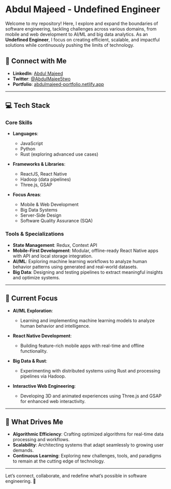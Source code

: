 # Abdul Majeed - Undefined Engineer  

Welcome to my repository! Here, I explore and expand the boundaries of software engineering, tackling challenges across various domains, from mobile and web development to AI/ML and big data analytics. As an **Undefined Engineer**, I focus on creating efficient, scalable, and impactful solutions while continuously pushing the limits of technology.  

## 🔗 Connect with Me  

- **LinkedIn**: [Abdul Majeed](https://www.linkedin.com/in/abdulmajeed5two/)  
- **Twitter**: [@AbdulMajee5two](https://x.com/AbdulMajee5two)  
- **Portfolio**: [abdulmajeed-portfolio.netlify.app](https://abdulmajeed-portfolio.netlify.app)  

---

## 💻 Tech Stack  

### Core Skills  
- **Languages**:  
  - JavaScript  
  - Python  
  - Rust (exploring advanced use cases)  

- **Frameworks & Libraries**:  
  - ReactJS, React Native  
  - Hadoop (data pipelines)  
  - Three.js, GSAP  

- **Focus Areas**:  
  - Mobile & Web Development  
  - Big Data Systems  
  - Server-Side Design  
  - Software Quality Assurance (SQA)  

### Tools & Specializations  
- **State Management**: Redux, Context API  
- **Mobile-First Development**: Modular, offline-ready React Native apps with API and local storage integration.  
- **AI/ML**: Exploring machine learning workflows to analyze human behavior patterns using generated and real-world datasets.  
- **Big Data**: Designing and testing pipelines to extract meaningful insights and optimize systems.  

---

## 🚀 Current Focus  

- **AI/ML Exploration**:  
  - Learning and implementing machine learning models to analyze human behavior and intelligence.  

- **React Native Development**:  
  - Building feature-rich mobile apps with real-time and offline functionality.  

- **Big Data & Rust**:  
  - Experimenting with distributed systems using Rust and processing pipelines via Hadoop.  

- **Interactive Web Engineering**:  
  - Developing 3D and animated experiences using Three.js and GSAP for enhanced web interactivity.  

---

## 🌟 What Drives Me  

- **Algorithmic Efficiency**: Crafting optimized algorithms for real-time data processing and workflows.  
- **Scalability**: Architecting systems that adapt seamlessly to growing user demands.  
- **Continuous Learning**: Exploring new challenges, tools, and paradigms to remain at the cutting edge of technology.  

---

Let’s connect, collaborate, and redefine what’s possible in software engineering. 🚀

